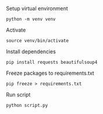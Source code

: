 Setup virtual environment
```
python -m venv venv
```

Activate
```
source venv/bin/activate
```

Install dependencies
```
pip install requests beautifulsoup4
```

Freeze packages to requirements.txt
```
pip freeze > requirements.txt
```

Run script
```
python script.py
```
